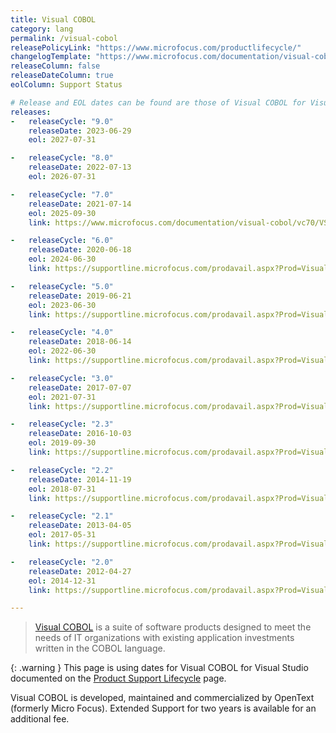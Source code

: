 ```yaml
---
title: Visual COBOL
category: lang
permalink: /visual-cobol
releasePolicyLink: "https://www.microfocus.com/productlifecycle/"
changelogTemplate: "https://www.microfocus.com/documentation/visual-cobol/vc{{'__RELEASE_CYCLE__' | replace: '.','''}}/"
releaseColumn: false
releaseDateColumn: true
eolColumn: Support Status

# Release and EOL dates can be found are those of Visual COBOL for Visual Studio on https://www.microfocus.com/productlifecycle/.
releases:
-   releaseCycle: "9.0"
    releaseDate: 2023-06-29
    eol: 2027-07-31

-   releaseCycle: "8.0"
    releaseDate: 2022-07-13
    eol: 2026-07-31

-   releaseCycle: "7.0"
    releaseDate: 2021-07-14
    eol: 2025-09-30
    link: https://www.microfocus.com/documentation/visual-cobol/vc70/VS2019/GUID-7ECA1D86-EC87-454D-B666-1047527FD9BF.html

-   releaseCycle: "6.0"
    releaseDate: 2020-06-18
    eol: 2024-06-30
    link: https://supportline.microfocus.com/prodavail.aspx?Prod=Visual%20COBOL%20for%20Visual%20Studio&Ver=6.0&Rel=

-   releaseCycle: "5.0"
    releaseDate: 2019-06-21
    eol: 2023-06-30
    link: https://supportline.microfocus.com/prodavail.aspx?Prod=Visual%20COBOL%20for%20Visual%20Studio&Ver=5.0&Rel=

-   releaseCycle: "4.0"
    releaseDate: 2018-06-14
    eol: 2022-06-30
    link: https://supportline.microfocus.com/prodavail.aspx?Prod=Visual%20COBOL%20for%20Visual%20Studio&Ver=4.0&Rel=

-   releaseCycle: "3.0"
    releaseDate: 2017-07-07
    eol: 2021-07-31
    link: https://supportline.microfocus.com/prodavail.aspx?Prod=Visual%20COBOL%20for%20Visual%20Studio&Ver=3.0&Rel=

-   releaseCycle: "2.3"
    releaseDate: 2016-10-03
    eol: 2019-09-30
    link: https://supportline.microfocus.com/prodavail.aspx?Prod=Visual%20COBOL%20for%20Visual%20Studio&Ver=2.3&Rel=Update%202

-   releaseCycle: "2.2"
    releaseDate: 2014-11-19
    eol: 2018-07-31
    link: https://supportline.microfocus.com/prodavail.aspx?Prod=Visual%20COBOL%20for%20Visual%20Studio&Ver=2.2&Rel=Update%202

-   releaseCycle: "2.1"
    releaseDate: 2013-04-05
    eol: 2017-05-31
    link: https://supportline.microfocus.com/prodavail.aspx?Prod=Visual%20COBOL%20for%20Visual%20Studio&Ver=2.1&Rel=Update%201

-   releaseCycle: "2.0"
    releaseDate: 2012-04-27
    eol: 2014-12-31
    link: https://supportline.microfocus.com/prodavail.aspx?Prod=Visual%20COBOL%20for%20Visual%20Studio&Ver=2.0&Rel=0

---
```


> [Visual COBOL](https://www.microfocus.com/en-us/products/visual-cobol/overview) is a suite of software products
> designed to meet the needs of IT organizations with existing application investments written in the COBOL language.

{: .warning }
This page is using dates for Visual COBOL for Visual Studio documented on the [Product Support Lifecycle](https://www.microfocus.com/productlifecycle/)
page.

Visual COBOL is developed, maintained and commercialized by OpenText (formerly Micro Focus). Extended Support for two
years is available for an additional fee.
